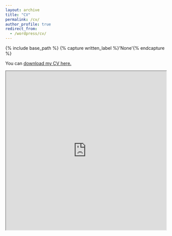```yaml
---
layout: archive
title: "CV"
permalink: /cv/
author_profile: true
redirect_from:
  - /wordpress/cv/
---
```



{% include base_path %}
{% capture written_label %}'None'{% endcapture %}

You can <u><a href="https://nojansheybani.github.io/Nojan_Sheybani_cv.pdf">download my CV here.</a></u>
<br/>

<html>
  <head>
    <title>Title of the document</title>
  </head>
  <body>
    <iframe src="https://nojansheybani.github.io/Nojan_Sheybani_cv.pdf" width="100%" height="500px">
    </iframe>
  </body>
</html>